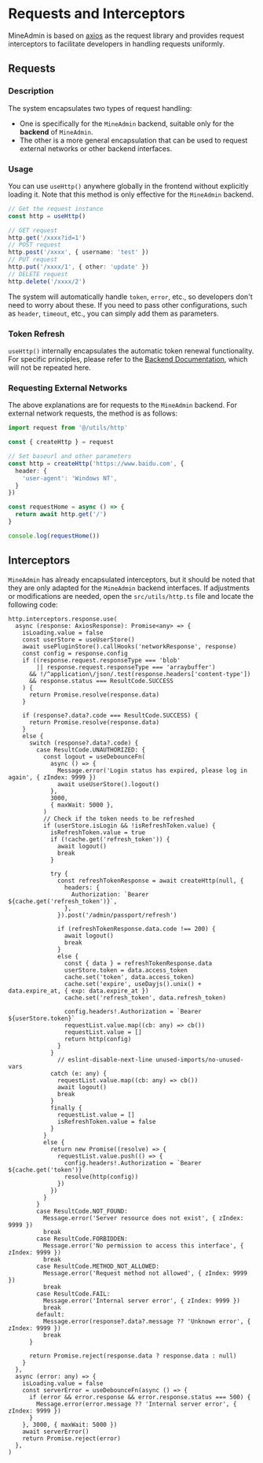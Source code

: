# Requests and Interceptors

MineAdmin is based on [axios](https://github.com/axios/axios) as the request library and provides request interceptors to facilitate developers in handling requests uniformly.

## Requests

### Description

The system encapsulates two types of request handling:
- One is specifically for the `MineAdmin` backend, suitable only for the **backend** of `MineAdmin`.
- The other is a more general encapsulation that can be used to request external networks or other backend interfaces.

### Usage

You can use `useHttp()` anywhere globally in the frontend without explicitly loading it. Note that this method is only effective for the `MineAdmin` backend.

```ts
// Get the request instance
const http = useHttp()

// GET request
http.get('/xxxx?id=1')
// POST request
http.post('/xxxx', { username: 'test' })
// PUT request
http.put('/xxxx/1', { other: 'update' })
// DELETE request
http.delete('/xxxx/2')
```

The system will automatically handle `token`, `error`, etc., so developers don't need to worry about these. If you need to pass other configurations, such as `header`, `timeout`, etc., you can simply add them as parameters.

### Token Refresh

`useHttp()` internally encapsulates the automatic token renewal functionality. For specific principles, please refer to the [Backend Documentation](/en/backend/security/passport.md), which will not be repeated here.

### Requesting External Networks

The above explanations are for requests to the `MineAdmin` backend. For external network requests, the method is as follows:

```ts
import request from '@/utils/http'

const { createHttp } = request

// Set baseurl and other parameters
const http = createHttp('https://www.baidu.com', {
  header: {
    'user-agent': 'Windows NT',
  }
})

const requestHome = async () => {
  return await http.get('/')
}

console.log(requestHome())
```

## Interceptors

`MineAdmin` has already encapsulated interceptors, but it should be noted that they are only adapted for the `MineAdmin` backend interfaces. If adjustments or modifications are needed, open the `src/utils/http.ts` file and locate the following code:

```ts:line-numbers
http.interceptors.response.use(
  async (response: AxiosResponse): Promise<any> => {
    isLoading.value = false
    const userStore = useUserStore()
    await usePluginStore().callHooks('networkResponse', response)
    const config = response.config
    if ((response.request.responseType === 'blob'
        || response.request.responseType === 'arraybuffer')
      && !/^application\/json/.test(response.headers['content-type'])
      && response.status === ResultCode.SUCCESS
    ) {
      return Promise.resolve(response.data)
    }

    if (response?.data?.code === ResultCode.SUCCESS) {
      return Promise.resolve(response.data)
    }
    else {
      switch (response?.data?.code) {
        case ResultCode.UNAUTHORIZED: {
          const logout = useDebounceFn(
            async () => {
              Message.error('Login status has expired, please log in again', { zIndex: 9999 })
              await useUserStore().logout()
            },
            3000,
            { maxWait: 5000 },
          )
          // Check if the token needs to be refreshed
          if (userStore.isLogin && !isRefreshToken.value) {
            isRefreshToken.value = true
            if (!cache.get('refresh_token')) {
              await logout()
              break
            }

            try {
              const refreshTokenResponse = await createHttp(null, {
                headers: {
                  Authorization: `Bearer ${cache.get('refresh_token')}`,
                },
              }).post('/admin/passport/refresh')

              if (refreshTokenResponse.data.code !== 200) {
                await logout()
                break
              }
              else {
                const { data } = refreshTokenResponse.data
                userStore.token = data.access_token
                cache.set('token', data.access_token)
                cache.set('expire', useDayjs().unix() + data.expire_at, { exp: data.expire_at })
                cache.set('refresh_token', data.refresh_token)

                config.headers!.Authorization = `Bearer ${userStore.token}`
                requestList.value.map((cb: any) => cb())
                requestList.value = []
                return http(config)
              }
            }
              // eslint-disable-next-line unused-imports/no-unused-vars
            catch (e: any) {
              requestList.value.map((cb: any) => cb())
              await logout()
              break
            }
            finally {
              requestList.value = []
              isRefreshToken.value = false
            }
          }
          else {
            return new Promise((resolve) => {
              requestList.value.push(() => {
                config.headers!.Authorization = `Bearer ${cache.get('token')}`
                resolve(http(config))
              })
            })
          }
        }
        case ResultCode.NOT_FOUND:
          Message.error('Server resource does not exist', { zIndex: 9999 })
          break
        case ResultCode.FORBIDDEN:
          Message.error('No permission to access this interface', { zIndex: 9999 })
          break
        case ResultCode.METHOD_NOT_ALLOWED:
          Message.error('Request method not allowed', { zIndex: 9999 })
          break
        case ResultCode.FAIL:
          Message.error('Internal server error', { zIndex: 9999 })
          break
        default:
          Message.error(response?.data?.message ?? 'Unknown error', { zIndex: 9999 })
          break
      }

      return Promise.reject(response.data ? response.data : null)
    }
  },
  async (error: any) => {
    isLoading.value = false
    const serverError = useDebounceFn(async () => {
      if (error && error.response && error.response.status === 500) {
        Message.error(error.message ?? 'Internal server error', { zIndex: 9999 })
      }
    }, 3000, { maxWait: 5000 })
    await serverError()
    return Promise.reject(error)
  },
)
```